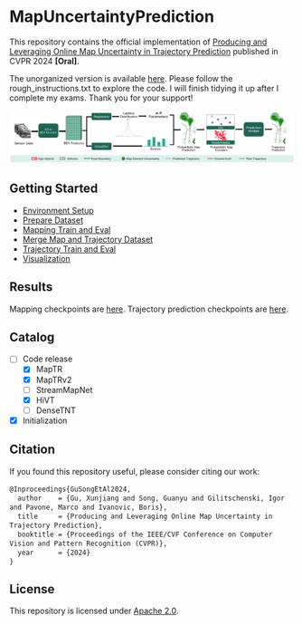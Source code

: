 # MapUncertaintyPrediction
This repository contains the official implementation of [Producing and Leveraging Online Map Uncertainty in Trajectory Prediction](https://arxiv.org/abs/2403.16439) published in CVPR 2024 **[Oral]**. 

The unorganized version is available [here](https://drive.google.com/file/d/1kLfPWAVKAELBiEPeGwpFdlrMRDdTb3ct/view?usp=sharing). Please follow the rough_instructions.txt to explore the code. I will finish tidying it up after I complete my exams. Thank you for your support!

![](assets/flowchart.png)

## Getting Started
- [Environment Setup](docs/env.md)
- [Prepare Dataset](docs/prepare_dataset.md)
- [Mapping Train and Eval](docs/map.md)
- [Merge Map and Trajectory Dataset](docs/adaptor.md)
- [Trajectory Train and Eval](docs/trj.md)
- [Visualization](docs/visualization.md)

## Results

Mapping checkpoints are [here](https://drive.google.com/drive/folders/1ZhCv4Z_yI7PLirHLS64luE1fV2EPG0sB?usp=sharing). Trajectory prediction checkpoints are [here](https://drive.google.com/drive/folders/1b46HUqHxeqrZQOYRbtsnltDU2bR8Fjkj?usp=sharing). 

## Catalog

- [ ] Code release
  - [x] MapTR
  - [x] MapTRv2
  - [ ] StreamMapNet
  - [x] HiVT
  - [ ] DenseTNT
- [x] Initialization

## Citation

If you found this repository useful, please consider citing our work:

```
@Inproceedings{GuSongEtAl2024,
  author    = {Gu, Xunjiang and Song, Guanyu and Gilitschenski, Igor and Pavone, Marco and Ivanovic, Boris},
  title     = {Producing and Leveraging Online Map Uncertainty in Trajectory Prediction},
  booktitle = {Proceedings of the IEEE/CVF Conference on Computer Vision and Pattern Recognition (CVPR)},
  year      = {2024}
}
```

## License

This repository is licensed under [Apache 2.0](LICENSE).
